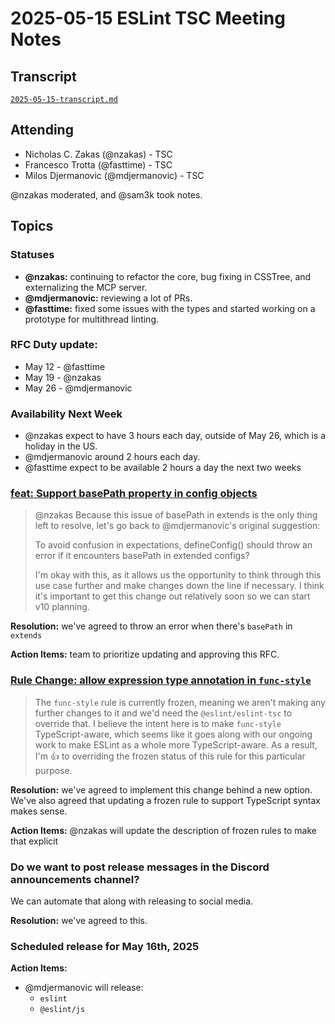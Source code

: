 # 2025-05-15 ESLint TSC Meeting Notes

## Transcript

[`2025-05-15-transcript.md`](2025-05-15-transcript.md)

## Attending

- Nicholas C. Zakas (@nzakas) - TSC
- Francesco Trotta (@fasttime) - TSC
- Milos Djermanovic (@mdjermanovic) - TSC

@nzakas moderated, and @sam3k took notes.

## Topics

### Statuses

* **@nzakas:** continuing to refactor the core, bug fixing in CSSTree, and externalizing the MCP server.
* **@mdjermanovic:** reviewing a lot of PRs.
* **@fasttime:** fixed some issues with the types and started working on a prototype for multithread linting.

### RFC Duty update:

* May 12 - @fasttime 
* May 19 - @nzakas
* May 26 - @mdjermanovic

### Availability Next Week
* @nzakas expect to have 3 hours each day, outside of May 26, which is a holiday in the US.
* @mdjermanovic around 2 hours each day.
* @fasttime expect to be available 2 hours a day the next two weeks

### [feat: Support basePath property in config objects](https://github.com/eslint/rfcs/pull/131)

> @nzakas Because this issue of basePath in extends is the only thing left to resolve, let's go back to @mdjermanovic's original suggestion:
>
> To avoid confusion in expectations, defineConfig() should throw an error if it encounters basePath in extended configs?
>
> I'm okay with this, as it allows us the opportunity to think through this use case further and make changes down the line if necessary. I think it's important to get this change out relatively soon so we can start v10 planning.

**Resolution:** we've agreed to throw an error when there's `basePath` in `extends`

**Action Items:** team to prioritize updating and approving this RFC.

### [Rule Change: allow expression type annotation in `func-style`](https://github.com/eslint/eslint/issues/19719)

> The `func-style` rule is currently frozen, meaning we aren't making any further changes to it and we'd need the `@eslint/eslint-tsc` to override that. I believe the intent here is to make `func-style` TypeScript-aware, which seems like it goes along with our ongoing work to make ESLint as a whole more TypeScript-aware. As a result, I'm 👍 to overriding the frozen status of this rule for this particular purpose.

**Resolution:** we've agreed to implement this change behind a new option. We've also agreed that updating a frozen rule to support TypeScript syntax makes sense.

**Action Items:** @nzakas will update the description of frozen rules to make that explicit

### Do we want to post release messages in the Discord ⁠announcements channel?

We can automate that along with releasing to social media.

**Resolution:** we've agreed to this.

### Scheduled release for May 16th, 2025

**Action Items:**

- @mdjermanovic will release:
  - `eslint`
  - `@eslint/js`